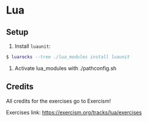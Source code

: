 # Lua

## Setup

1. Install `luaunit`:

```lua
$ luarocks --tree ./lua_modules install luaunit 
```

1. Activate lua_modules with ./pathconfig.sh

## Credits

All credits for the exercises go to Exercism!

Exercises link: https://exercism.org/tracks/lua/exercises

